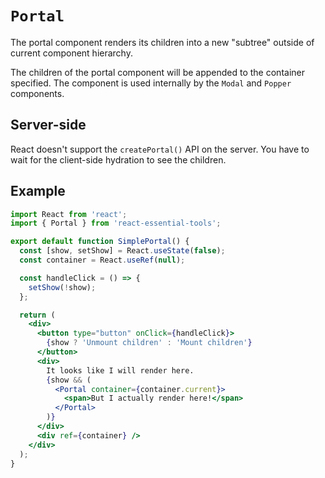 # `Portal`

The portal component renders its children into a new "subtree" outside of current component hierarchy.

The children of the portal component will be appended to the container specified. The component is used internally by the `Modal` and `Popper` components.

## Server-side

React doesn't support the `createPortal()` API on the server. You have to wait for the client-side hydration to see the children.

## Example

```jsx
import React from 'react';
import { Portal } from 'react-essential-tools';

export default function SimplePortal() {
  const [show, setShow] = React.useState(false);
  const container = React.useRef(null);

  const handleClick = () => {
    setShow(!show);
  };

  return (
    <div>
      <button type="button" onClick={handleClick}>
        {show ? 'Unmount children' : 'Mount children'}
      </button>
      <div>
        It looks like I will render here.
        {show && (
          <Portal container={container.current}>
            <span>But I actually render here!</span>
          </Portal>
        )}
      </div>
      <div ref={container} />
    </div>
  );
}
```